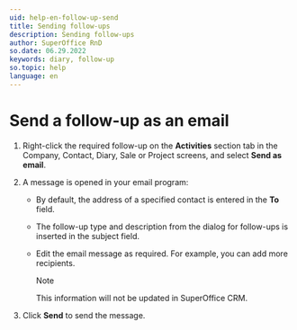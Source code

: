 ```yaml
---
uid: help-en-follow-up-send
title: Sending follow-ups
description: Sending follow-ups
author: SuperOffice RnD
so.date: 06.29.2022
keywords: diary, follow-up
so.topic: help
language: en
---
```


# Send a follow-up as an email

1. Right-click the required follow-up on the **Activities** section tab in the Company, Contact, Diary, Sale or Project screens, and select **Send as email**.

2. A message is opened in your email program:

    * By default, the address of a specified contact is entered in the **To** field.

    * The follow-up type and description from the dialog for follow-ups is inserted in the subject field.

    * Edit the email message as required. For example, you can add more recipients.

        > [!NOTE]
        > This information will not be updated in SuperOffice CRM.

3. Click **Send** to send the message.
